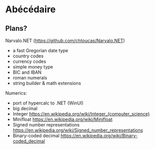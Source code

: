 # Abécédaire

Plans?
------

Narvalo.NET (https://github.com/chtoucas/Narvalo.NET)
- a fast Gregorian date type
- country codes
- currency codes
- simple money type
- BIC and IBAN
- roman numerals
- string builder & math extensions

Numerics:
- port of hypercalc to .NET (WinUI)
- big decimal
- Integer
  https://en.wikipedia.org/wiki/Integer_(computer_science)
- Minifloat
  https://en.wikipedia.org/wiki/Minifloat
- Signed number representations
  https://en.wikipedia.org/wiki/Signed_number_representations
- Binary-coded decimal
  https://en.wikipedia.org/wiki/Binary-coded_decimal

